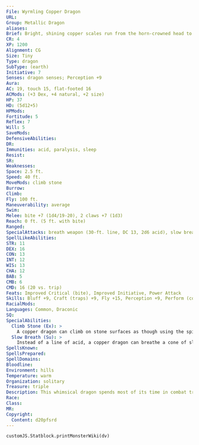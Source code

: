 ```yaml
---
File: Wyrmling Copper Dragon
URL: 
Group: Metallic Dragon
aliases: 
Brief: Bright, shining copper scales run from the horn-crowned head to the ridged tail of this long-winged dragon.
CR: 4
XP: 1200
Alignment: CG
Size: Tiny
Type: dragon
SubType: (earth)
Initiative: 7
Senses: dragon senses; Perception +9
Aura: 
AC: 19, touch 15, flat-footed 16
ACMods: (+3 Dex, +4 natural, +2 size)
HP: 37
HD: (5d12+5)
HPMods: 
Fortitude: 5
Reflex: 7
Will: 5
SaveMods: 
DefensiveAbilities: 
DR: 
Immunities: acid, paralysis, sleep
Resist: 
SR: 
Weaknesses: 
Space: 2.5 ft.
Speed: 40 ft.
MoveMods: climb stone
Burrow: 
Climb: 
Fly: 100 ft.
Maneuverability: average
Swim: 
Melee: bite +7 (1d4/19-20), 2 claws +7 (1d3)
Reach: 0 ft. (5 ft. with bite)
Ranged: 
SpecialAttacks: breath weapon (30-ft. line, DC 13, 2d6 acid), slow breath
SpellLikeAbilities: 
STR: 11
DEX: 16
CON: 13
INT: 12
WIS: 13
CHA: 12
BAB: 5
CMB: 6
CMD: 16 (20 vs. trip)
Feats: Improved Critical (bite), Improved Initiative, Power Attack
Skills: Bluff +9, Craft (traps) +9, Fly +15, Perception +9, Perform (comedy) +6, Sense Motive +9, Stealth +19
RacialMods: 
Languages: Common, Draconic
SQ: 
SpecialAbilities:
  Climb Stone (Ex): >
    A copper dragon can climb on stone surfaces as though using the spider climb spell.
  Slow Breath (Su): >
    Instead of a line of acid, a copper dragon can breathe a cone of slowing gas. Those in the cone must make a Fortitude save or be slowed (as per the spell slow for 1d6 rounds plus 1 round per age category of the dragon.
SpellsKnown: 
SpellsPrepared: 
SpellDomains: 
Bloodline: 
Environment: hills
Temperature: warm
Organization: solitary
Treasure: triple
Description: This whimsical dragon spends most of its time in combat trying to annoy and frustrate its enemies.
Race: 
Class: 
MR: 
Copyright:
  Content: d20pfsrd
---
```

```dataviewjs
customJS.Statblock.printMonsterWiki(dv)
```
